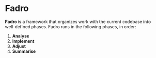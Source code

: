 # Fadro
**Fadro** is a framework that organizes work with the current codebase into well-defined phases.
Fadro runs in the following phases, in order:

1. **Analyse**  
2. **Implement**
3. **Adjust**  
4. **Summarise**

